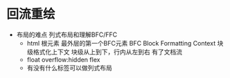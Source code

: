 # 回流重绘
- 布局的难点 列式布局和理解BFC/FFC
  - html 根元素 最外层的第一个BFC元素
    BFC Block Formatting Context 块级格式化上下文
    块级从上到下，行内从左到右 
    有了文档流
  - float overflow:hidden  flex
  - 有没有什么标签可以做列式布局
  
